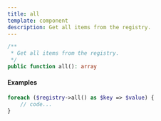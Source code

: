 ```yaml
---
title: all
template: component
description: Get all items from the registry.
---
```


```php
/**
 * Get all items from the registry.
 */
public function all(): array
```

#### Examples

```php
foreach ($registry->all() as $key => $value) {
    // code...
}
```
